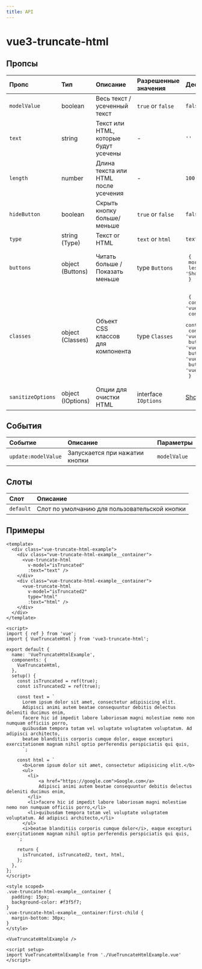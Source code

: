```yaml
---
title: API
---
```

# vue3-truncate-html

## Пропсы

| Пропс              | Тип              | Описание                                   | Разрешенные значения | Дефаолтные значения |
| :---------------- | :---------------- | :----------------------------------------- | :------------------- | :------------------ |
| `modelValue`      | boolean           | Весь текст / усеченный текст               | `true` or `false`    | `false`             |
| `text`            | string            | Текст или HTML, которые будут усечены      | -                    | `''`                |
| `length`          | number            | Длина текста или HTML после усечения       | -                    | `100`               |
| `hideButton`      | boolean           | Скрыть кнопку больше/меньше                | `true` or `false`    | `false`             |
| `type`            | string (Type)     | Текст or HTML                              | `text` or `html`     | `text`              |
| `buttons`         | object (Buttons)  | Читать больше / Показать меньше            | type `Buttons`       | <pre> { <br>    more: 'Read More', <br>    less: 'Show Less' <br> } </pre> |
| `classes`         | object (Classes)  | Объект CSS классов для компонента          | type `Classes`       | <pre> { <br>    container: 'vue-truncate-html', <br>    content: 'vue-truncate-html__content', <br>    contentHtml: 'vue-truncate-html__content_html', <br>    contentText: 'vue-truncate-html__content_text', <br>    button: 'vue-truncate-html__button', <br>    buttonMore: 'vue-truncate-html__button_more', <br>    buttonLess: 'vue-truncate-html__button_less', <br> } </pre> |
| `sanitizeOptions` | object (IOptions) | Опции для очистки HTML                     | interface `IOptions` | [Show IOptions](https://github.com/DefinitelyTyped/DefinitelyTyped/blob/master/types/sanitize-html/index.d.ts#L54)     |

## События

| Событие             | Описание                       | Параметры     |
| :------------------ | :----------------------------- | :------------ |
| `update:modelValue` | Запускается при нажатии кнопки | `modelValue`  |

## Слоты

| Слот      | Описание                                      |
| :-------- | :-------------------------------------------- |
| `default` | Слот по умолчанию для пользовательской кнопки |          

## Примеры

```vue
<template>
  <div class="vue-truncate-html-example">
    <div class="vue-truncate-html-example__container">
      <vue-truncate-html
        v-model="isTruncated"
        :text="text" />
    </div>
    <div class="vue-truncate-html-example__container">
      <vue-truncate-html
        v-model="isTruncated2"
        type="html"
        :text="html" />
    </div>
  </div>
</template>

<script>
import { ref } from 'vue';
import { VueTruncateHtml } from 'vue3-truncate-html';

export default {
  name: 'VueTruncateHtmlExample',
  components: {
    VueTruncateHtml,
  },
  setup() {
    const isTruncated = ref(true);
    const isTruncated2 = ref(true);

    const text = `
      Lorem ipsum dolor sit amet, consectetur adipisicing elit.
      Adipisci animi autem beatae consequuntur debitis delectus deleniti ducimus enim,
      facere hic id impedit labore laboriosam magni molestiae nemo non numquam officiis porro,
      quibusdam tempora totam vel voluptate voluptatem voluptatum. Ad adipisci architecto,
      beatae blanditiis corporis cumque dolor, eaque excepturi exercitationem magnam nihil optio perferendis perspiciatis qui quis,
      `;

    const html = `
      <b>Lorem ipsum dolor sit amet, consectetur adipisicing elit.</b>
      <ul>
        <li>
            <a href="https://google.com">Google.com</a>
            Adipisci animi autem beatae consequuntur debitis delectus deleniti ducimus enim,
        </li>
        <li>facere hic id impedit labore laboriosam magni molestiae nemo non numquam officiis porro,</li>
        <li>quibusdam tempora totam vel voluptate voluptatem voluptatum. Ad adipisci architecto,</li>
      </ul>
      <i>beatae blanditiis corporis cumque dolor</i>, eaque excepturi exercitationem magnam nihil optio perferendis perspiciatis qui quis,
    `;

    return {
      isTruncated, isTruncated2, text, html,
    };
  },
};
</script>

<style scoped>
.vue-truncate-html-example__container {
  padding: 15px;
  background-color: #f3f5f7;
}
.vue-truncate-html-example__container:first-child {
  margin-bottom: 30px;
}
</style>

<VueTruncateHtmlExample />

<script setup>
import VueTruncateHtmlExample from './VueTruncateHtmlExample.vue'
</script>
